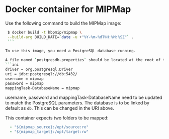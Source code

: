 # Docker container for MIPMap

Use the following command to build the MIPMap image:

   ```sh
    $ docker build -t hbpmip/mipmap \
    --build-arg BUILD_DATE=`date -u +"%Y-%m-%dT%H:%M:%SZ"` .
    ```
    
To use this image, you need a PostgreSQL database running.

A file named `postgresdb.properties` should be located at the root of the input data and contain the following:
```ini
  driver = org.postgresql.Driver
  uri = jdbc:postgresql://db:5432/
  username = mipmap
  password = mipmap
  mappingTask-DatabaseName = mipmap
```

username, password and mappingTask-DatabaseName need to be updated to match the PostgreSQL parameters.
The database is to be linked by default as ```db```. This can be changed in the URI above.

This container expects two folders to be mapped:

```yml
  - "${mipmap_source}:/opt/source:ro"
  - "${mipmap_target}:/opt/target:rw"
```
